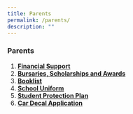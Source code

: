 ```yaml
---
title: Parents
permalink: /parents/
description: ""
---
```

### **Parents**
1.  **[Financial Support](https://staging.dmt6iqif6dkoj.amplifyapp.com/parents/financial-support/)**<br>
2. **[Bursaries, Scholarships and Awards](https://staging.dmt6iqif6dkoj.amplifyapp.com/parents/bursaries-scholarships-and-awards/)**<br>
3.  **[Booklist](https://staging.dmt6iqif6dkoj.amplifyapp.com/parents/booklist/)**<br>
4.  **[School Uniform](https://staging.dmt6iqif6dkoj.amplifyapp.com/parents/school-uniform/)**<br>
5.  **[Student Protection Plan](https://staging.dmt6iqif6dkoj.amplifyapp.com/parents/student-protection-plan/)**<br>
6. **[Car Decal Application](/files/ACS(BR)%20Car%20Decal%20Application%20Form%202023.pdf)**